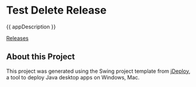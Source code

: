 # Test Delete Release

{{ appDescription }}

[Releases](https://github.com/shannah/test-delete-release/releases)

## About this Project

This project was generated using the Swing project template from [jDeploy](https://www.jdeploy.com), a tool to deploy Java desktop apps on Windows, Mac.